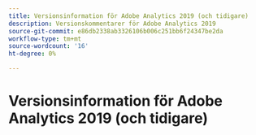 ```yaml
---
title: Versionsinformation för Adobe Analytics 2019 (och tidigare)
description: Versionskommentarer för Adobe Analytics 2019
source-git-commit: e86db2338ab3326106b006c251bb6f24347be2da
workflow-type: tm+mt
source-wordcount: '16'
ht-degree: 0%

---
```



# Versionsinformation för Adobe Analytics 2019 (och tidigare)

